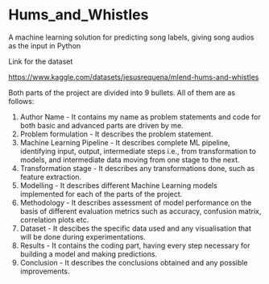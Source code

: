 # Hums_and_Whistles
A machine learning solution for predicting song labels, giving song audios as the input in Python

Link for the dataset

https://www.kaggle.com/datasets/jesusrequena/mlend-hums-and-whistles

Both parts of the project are divided into 9 bullets. All of them are as follows:

1. Author Name - It contains my name as problem statements and code for both basic and advanced parts are driven by me.
2. Problem formulation - It describes the problem statement.
3. Machine Learning Pipeline - It describes complete ML pipeline, identifying input, output, intermediate steps i.e., from transformation to models, and intermediate data moving from one stage to the next.
4. Transformation stage - It describes any transformations done, such as feature extraction.
5. Modelling - It describes different Machine Learning models implemented for each of the parts of the project.
6. Methodology - It describes assessment of model performance on the basis of different evaluation metrics such as accuracy, confusion matrix, correlation plots etc.
7. Dataset - It descibes the specific data used and any visualisation that will be done during experimentations.
8. Results - It contains the coding part, having every step necessary for building a model and making predictions.
9. Conclusion - It describes the conclusions obtained and any possible improvements.

